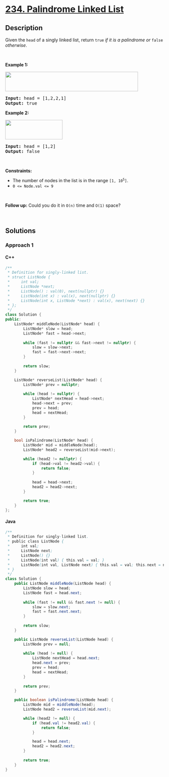 # [234. Palindrome Linked List](https://leetcode.com/problems/palindrome-linked-list)

## Description

<p>Given the <code>head</code> of a singly linked list, return <code>true</code><em> if it is a </em><span data-keyword="palindrome-sequence"><em>palindrome</em></span><em> or </em><code>false</code><em> otherwise</em>.</p>
<p>&nbsp;</p>

<p><strong class="example">Example 1:</strong></p>
<img alt="" src="https://fastly.jsdelivr.net/gh/doocs/leetcode@main/solution/0200-0299/0234.Palindrome%20Linked%20List/images/pal1linked-list.jpg" style="width: 422px; height: 62px;" />
<pre>
<strong>Input:</strong> head = [1,2,2,1]
<strong>Output:</strong> true
</pre>

<p><strong class="example">Example 2:</strong></p>
<img alt="" src="https://fastly.jsdelivr.net/gh/doocs/leetcode@main/solution/0200-0299/0234.Palindrome%20Linked%20List/images/pal2linked-list.jpg" style="width: 182px; height: 62px;" />
<pre>
<strong>Input:</strong> head = [1,2]
<strong>Output:</strong> false
</pre>
<p>&nbsp;</p>

<p><strong>Constraints:</strong></p>
<ul>
    <li>The number of nodes in the list is in the range <code>[1, 10<sup>5</sup>]</code>.</li>
    <li><code>0 &lt;= Node.val &lt;= 9</code></li>
</ul>
<p>&nbsp;</p>

<strong>Follow up:</strong> Could you do it in <code>O(n)</code> time and <code>O(1)</code> space?
<p>&nbsp;</p>

## Solutions

### **Approach 1**

<!-- tabs:start -->

#### C++

```cpp
/**
 * Definition for singly-linked list.
 * struct ListNode {
 *     int val;
 *     ListNode *next;
 *     ListNode() : val(0), next(nullptr) {}
 *     ListNode(int x) : val(x), next(nullptr) {}
 *     ListNode(int x, ListNode *next) : val(x), next(next) {}
 * };
 */
class Solution {
public:
    ListNode* middleNode(ListNode* head) {
        ListNode* slow = head;
        ListNode* fast = head->next;
        
        while (fast != nullptr && fast->next != nullptr) {
            slow = slow->next;
            fast = fast->next->next;
        }
        
        return slow;
    }

    ListNode* reverseList(ListNode* head) {
        ListNode* prev = nullptr;
        
        while (head != nullptr) {
            ListNode* nextHead = head->next;
            head->next = prev;
            prev = head;
            head = nextHead;
        }
        
        return prev;
    }

    bool isPalindrome(ListNode* head) {
        ListNode* mid = middleNode(head);
        ListNode* head2 = reverseList(mid->next);

        while (head2 != nullptr) {
            if (head->val != head2->val) {
                return false;
            }
            
            head = head->next;
            head2 = head2->next;
        }

        return true;
    }
};
```

#### Java

```java
/**
 * Definition for singly-linked list.
 * public class ListNode {
 *     int val;
 *     ListNode next;
 *     ListNode() {}
 *     ListNode(int val) { this.val = val; }
 *     ListNode(int val, ListNode next) { this.val = val; this.next = next; }
 * }
 */
class Solution {
    public ListNode middleNode(ListNode head) {
        ListNode slow = head;
        ListNode fast = head.next;
        
        while (fast != null && fast.next != null) {
            slow = slow.next;
            fast = fast.next.next;
        }
        
        return slow;
    }

    public ListNode reverseList(ListNode head) {
        ListNode prev = null;
        
        while (head != null) {
            ListNode nextHead = head.next;
            head.next = prev;
            prev = head;
            head = nextHead;
        }
        
        return prev;
    }

    public boolean isPalindrome(ListNode head) {
        ListNode mid = middleNode(head);
        ListNode head2 = reverseList(mid.next);

        while (head2 != null) {
            if (head.val != head2.val) {
                return false;
            }

            head = head.next;
            head2 = head2.next;
        }
        
        return true;
    }
}
```

<!-- tabs:end -->
